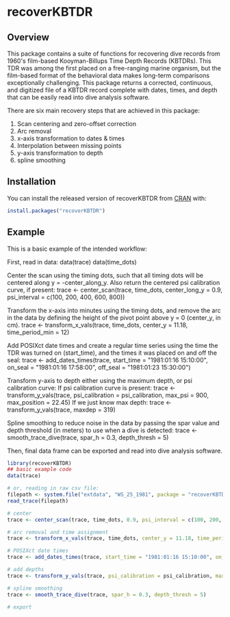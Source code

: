 
# recoverKBTDR

<!-- badges: start -->
<!-- badges: end -->

## Overview

This package contains a suite of functions for recovering dive records from 1960's film-based Kooyman-Billups Time Depth Records (KBTDRs). This TDR was among the first placed on a free-ranging marine organism, but the film-based format of the behavioral data makes long-term comparisons exceptionally challenging. This package returns a corrected, continuous, and digitized file of a KBTDR record complete with dates, times, and depth that can be easily read into dive analysis software. 

There are six main recovery steps that are achieved in this package: 

1. Scan centering and zero-offset correction 
2. Arc removal 
3. x-axis transformation to dates & times 
4. Interpolation between missing points 
5. y-axis transformation to depth 
6. spline smoothing 

## Installation

You can install the released version of recoverKBTDR from [CRAN](https://CRAN.R-project.org) with:

``` r
install.packages("recoverKBTDR")
```

## Example

This is a basic example of the intended workflow: 

First, read in data:
data(trace)
data(time_dots)

Center the scan using the timing dots, such that all timing dots will be centered along  y = -center_along_y. Also return the centered psi calibration curve, if present: 
trace <- center_scan(trace, time_dots, center_long_y = 0.9, psi_interval = c(100, 200, 400, 600, 800))

Transform the x-axis into minutes using the timing dots, and remove the arc in the data by defining the height of the pivot point above y = 0 (center_y, in cm). 
trace <- transform_x_vals(trace, time_dots, center_y = 11.18, time_period_min = 12)

Add POSIXct date times and create a regular time series using the time the TDR was turned on (start_time), and the times it was placed on and off the seal: 
trace <- add_dates_times(trace, start_time = "1981:01:16 15:10:00", on_seal = "1981:01:16 17:58:00", off_seal = "1981:01:23 15:30:00")

Transform y-axis to depth either using the maximum depth, or psi calibration curve: 
If psi calibration curve is present:
trace <- transform_y_vals(trace, psi_calibration = psi_calibration, max_psi = 900, max_position = 22.45)
If we just know max depth:
trace <- transform_y_vals(trace, maxdep = 319)

Spline smoothing to reduce noise in the data by passing the spar value and depth threshold (in meters) to use when a dive is detected: 
trace <- smooth_trace_dive(trace, spar_h = 0.3, depth_thresh = 5)

Then, final data frame can be exported and read into dive analysis software. 

``` r
library(recoverKBTDR)
## basic example code
data(trace) 

# or, reading in raw csv file: 
filepath <- system.file("extdata", "WS_25_1981", package = "recoverKBTDR")
read_trace(filepath)

# center
trace <- center_scan(trace, time_dots, 0.9, psi_interval = c(100, 200, 400, 600, 800))

# arc removal and time assignment 
trace <- transform_x_vals(trace, time_dots, center_y = 11.18, time_period_min = 12)

# POSIXct date times 
trace <- add_dates_times(trace, start_time = "1981:01:16 15:10:00", on_seal = "1981:01:16 17:58:00", off_seal = "1981:01:23 15:30:00")

# add depths
trace <- transform_y_vals(trace, psi_calibration = psi_calibration, max_psi = 900, max_position = 22.45)

# spline smoothing 
trace <- smooth_trace_dive(trace, spar_h = 0.3, depth_thresh = 5)

# export 

```
